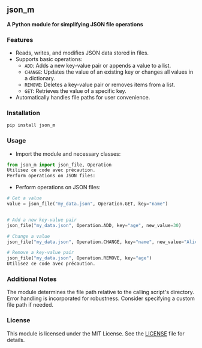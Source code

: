 
## json_m

**A Python module for simplifying JSON file operations**

### Features

* Reads, writes, and modifies JSON data stored in files.
* Supports basic operations:
    - `ADD`: Adds a new key-value pair or appends a value to a list.
    - `CHANGE`: Updates the value of an existing key or changes all values in a dictionary.
    - `REMOVE`: Deletes a key-value pair or removes items from a list.
    - `GET`: Retrieves the value of a specific key.
* Automatically handles file paths for user convenience.

### Installation
```bash
pip install json_m
```

### Usage

- Import the module and necessary classes:

```python
from json_m import json_file, Operation
Utilisez ce code avec précaution.
Perform operations on JSON files:
```

- Perform operations on JSON files:
```python
# Get a value
value = json_file("my_data.json", Operation.GET, key="name")


# Add a new key-value pair
json_file("my_data.json", Operation.ADD, key="age", new_value=30)

# Change a value
json_file("my_data.json", Operation.CHANGE, key="name", new_value="Alice")

# Remove a key-value pair
json_file("my_data.json", Operation.REMOVE, key="age")
Utilisez ce code avec précaution.
```

### Additional Notes

The module determines the file path relative to the calling script's directory.
Error handling is incorporated for robustness.
Consider specifying a custom file path if needed.

### License

This module is licensed under the MIT License. See the [LICENSE](https://github.com/AmineGm73/Json-Module/blob/main/LICENSE) file for details.
